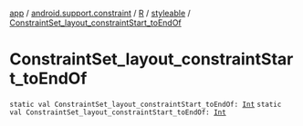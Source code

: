 [app](../../../index.md) / [android.support.constraint](../../index.md) / [R](../index.md) / [styleable](index.md) / [ConstraintSet_layout_constraintStart_toEndOf](.)

# ConstraintSet_layout_constraintStart_toEndOf

`static val ConstraintSet_layout_constraintStart_toEndOf: `[`Int`](https://kotlinlang.org/api/latest/jvm/stdlib/kotlin/-int/index.html)
`static val ConstraintSet_layout_constraintStart_toEndOf: `[`Int`](https://kotlinlang.org/api/latest/jvm/stdlib/kotlin/-int/index.html)